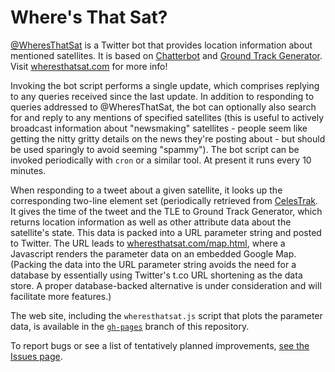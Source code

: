 Where's That Sat?
=================

[@WheresThatSat](https://twitter.com/#!/wheresthatsat) is a Twitter bot that provides location information about mentioned satellites. It is based on [Chatterbot](http://muffinlabs.com/chatterbot.html) and [Ground Track Generator](https://github.com/anoved/Ground-Track-Generator). Visit [wheresthatsat.com](http://wheresthatsat.com/) for more info!

Invoking the bot script performs a single update, which comprises replying to any queries received since the last update. In addition to responding to queries addressed to @WheresThatSat, the bot can optionally also search for and reply to any mentions of specified satellites (this is useful to actively broadcast information about "newsmaking" satellites - people seem like getting the nitty gritty details on the news they're posting about - but should be used sparingly to avoid seeming "spammy"). The bot script can be invoked periodically with `cron` or a similar tool. At present it runs every 10 minutes.

When responding to a tweet about a given satellite, it looks up the corresponding two-line element set (periodically retrieved from [CelesTrak](http://www.celestrak.com/). It gives the time of the tweet and the TLE to Ground Track Generator, which returns location information as well as other attribute data about the satellite's state. This data is packed into a URL parameter string and posted to Twitter. The URL leads to [wheresthatsat.com/map.html](http://wheresthatsat.com/map.html), where a Javascript renders the parameter data on an embedded Google Map. (Packing the data into the URL parameter string avoids the need for a database by essentially using Twitter's t.co URL shortening as the data store. A proper database-backed alternative is under consideration and will facilitate more features.)

The web site, including the `wheresthatsat.js` script that plots the parameter data, is available in the [`gh-pages`](https://github.com/anoved/WheresThatSat/tree/gh-pages) branch of this repository.

To report bugs or see a list of tentatively planned improvements, [see the Issues page](https://github.com/anoved/WheresThatSat/issues).
